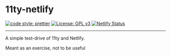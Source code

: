 # 11ty-netlify

[![code style: prettier](https://img.shields.io/badge/code_style-prettier-ff69b4.svg?style=flat-square)](https://github.com/prettier/prettier)
[![License: GPL v3](https://img.shields.io/badge/License-GPLv3-blue.svg)](https://www.gnu.org/licenses/gpl-3.0)
[![Netlify Status](https://api.netlify.com/api/v1/badges/ea52d3d0-a3a5-4d06-8495-d3a2c389f79a/deploy-status)](https://app.netlify.com/sites/le-11ty-netlify-test/deploys)

---

A simple test-drive of 11ty and Netlify.

Meant as an exercise, not to be useful
